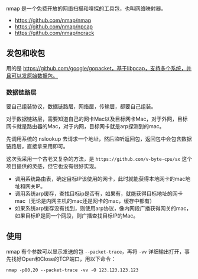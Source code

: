 # 
nmap 是一个免费开放的网络扫描和嗅探的工具包，也叫网络映射器。
- https://github.com/nmap/nmap
- https://github.com/nmap/npcap
- https://github.com/nmap/ncrack

## 发包和收包
用的是 https://github.com/google/gopacket，基于libpcap，支持多个系统，并且可以发原始数据包。

### 数据链路层
要自己组装协议，数据链路层，网络层，传输层，都要自己组装。

对于数据链路层，需要知道自己的网卡Mac以及目标网卡Mac，对于外网，目标网卡就是路由器的Mac，对于内网，目标网卡就是arp探测到的mac。

先调用系统的 nslookup 去请求一个地址，然后监听返回包，返回包中会包含数据链路层，直接拿来用即可。

这次我采用一个古老又复杂的方法，是 `https://github.com/v-byte-cpu/sx` 这个项目提供的灵感，但它也没有很好实现。

- 调用系统路由表，确定目标IP该使用的网卡，此时就能获得本地网卡的mac地址和网关IP。
- 调用系统arp缓存，查找目标ip是否有，如果有，就能获得目标地址的网卡mac（无论是内网主机的mac还是网卡的mac，缓存中都有）
- 如果系统arp缓存没有找到，则使用arp协议，像内网段广播获得网关的mac，如果目标IP是同一个网段，则广播查找目标IP的Mac。

## 使用

nmap 有个参数可以显示发送的包 `--packet-trace`，再将 `-vv` 详细输出打开，事先找好Open和Close的TCP端口，用以下命令：
```shell
nmap -p80,20 --packet-trace -vv -O 123.123.123.123
```
